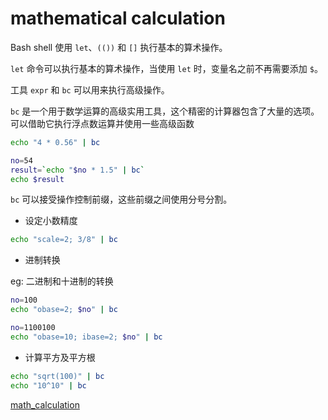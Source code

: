 # mathematical calculation

Bash shell 使用 `let`、`(())` 和 `[]` 执行基本的算术操作。

`let` 命令可以执行基本的算术操作，当使用 `let` 时，变量名之前不再需要添加 `$`。

工具 `expr` 和 `bc` 可以用来执行高级操作。

`bc` 是一个用于数学运算的高级实用工具，这个精密的计算器包含了大量的选项。可以借助它执行浮点数运算并使用一些高级函数

```bash
echo "4 * 0.56" | bc

no=54
result=`echo "$no * 1.5" | bc`
echo $result
```

`bc` 可以接受操作控制前缀，这些前缀之间使用分号分割。

- 设定小数精度

```bash
echo "scale=2; 3/8" | bc
```

- 进制转换

eg: 二进制和十进制的转换

```bash
no=100
echo "obase=2; $no" | bc

no=1100100
echo "obase=10; ibase=2; $no" | bc
```

- 计算平方及平方根

```bash
echo "sqrt(100)" | bc
echo "10^10" | bc
```

[math_calculation](../script/math_calculation.sh)
